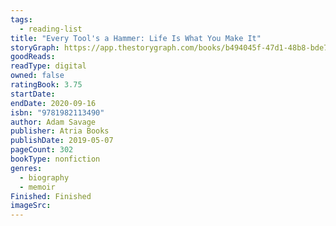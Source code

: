 ```yaml
---
tags:
  - reading-list
title: "Every Tool's a Hammer: Life Is What You Make It"
storyGraph: https://app.thestorygraph.com/books/b494045f-47d1-48b8-bde7-70b739313bff
goodReads:
readType: digital
owned: false
ratingBook: 3.75
startDate:
endDate: 2020-09-16
isbn: "9781982113490"
author: Adam Savage
publisher: Atria Books
publishDate: 2019-05-07
pageCount: 302
bookType: nonfiction
genres:
  - biography
  - memoir
Finished: Finished
imageSrc:
---
```

